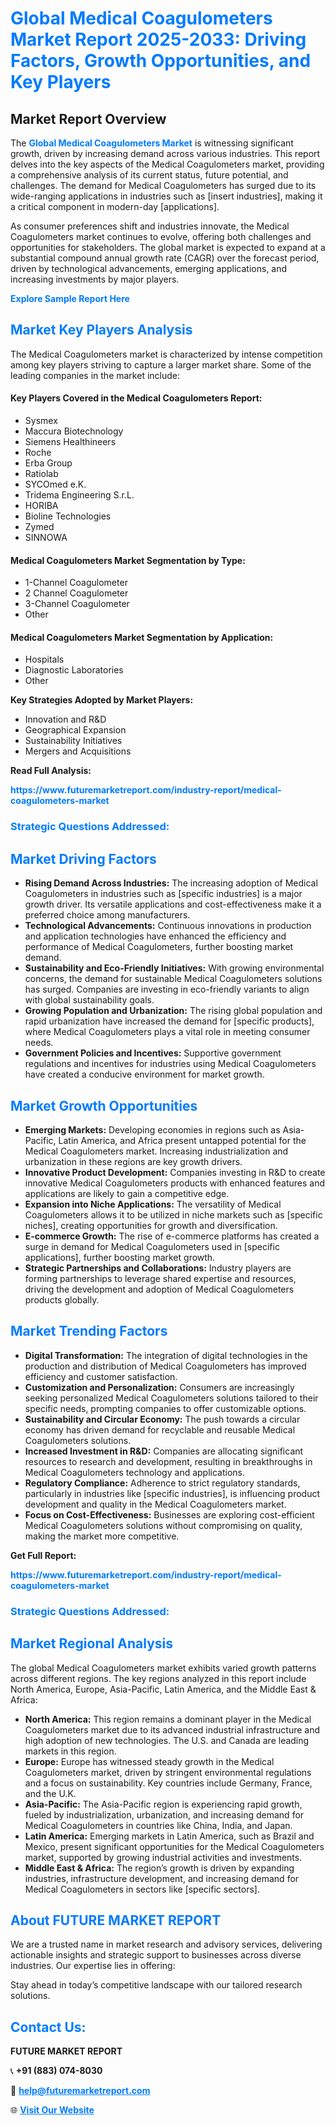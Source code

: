 <h1 style="color: #007BFF;">Global Medical Coagulometers Market Report 2025-2033: Driving Factors, Growth Opportunities, and Key Players</h1>

<section id="overview">
<h2>Market Report Overview</h2>
<p>The <a href="https://www.futuremarketreport.com/industry-report/medical-coagulometers-market" style="color: #007BFF; text-decoration: none;"><strong>Global Medical Coagulometers Market</strong></a> is witnessing significant growth, driven by increasing demand across various industries. This report delves into the key aspects of the Medical Coagulometers market, providing a comprehensive analysis of its current status, future potential, and challenges. The demand for Medical Coagulometers has surged due to its wide-ranging applications in industries such as [insert industries], making it a critical component in modern-day [applications].</p>
<p>As consumer preferences shift and industries innovate, the Medical Coagulometers market continues to evolve, offering both challenges and opportunities for stakeholders. The global market is expected to expand at a substantial compound annual growth rate (CAGR) over the forecast period, driven by technological advancements, emerging applications, and increasing investments by major players.</p>
</section>

<section id="overview">
<p><a href="https://www.futuremarketreport.com/request-sample/reportId=77714" style="color: #007BFF; text-decoration: none;"><strong>Explore Sample Report Here</strong></a></p>
</section>

<section id="key-players">
<h2 style="color: #007BFF;">Market Key Players Analysis</h2>
<p>The Medical Coagulometers market is characterized by intense competition among key players striving to capture a larger market share. Some of the leading companies in the market include:</p>
<h4>Key Players Covered in the Medical Coagulometers Report:</h4>
<ul><li>Sysmex</li><li>Maccura Biotechnology</li><li>Siemens Healthineers</li><li>Roche</li><li>Erba Group</li><li>Ratiolab</li><li>SYCOmed e.K.</li><li>Tridema Engineering S.r.L.</li><li>HORIBA</li><li>Bioline Technologies</li><li>Zymed</li><li>SINNOWA</li></ul>
<h4>Medical Coagulometers Market Segmentation by Type:</h4>
<ul><li>1-Channel Coagulometer</li><li>2 Channel Coagulometer</li><li>3-Channel Coagulometer</li><li>Other</li></ul>

<h4>Medical Coagulometers Market Segmentation by Application:</h4>
<ul><li>Hospitals</li><li>Diagnostic Laboratories</li><li>Other</li></ul>
<p><strong>Key Strategies Adopted by Market Players:</strong></p>
<ul>
<li>Innovation and R&D</li>
<li>Geographical Expansion</li>
<li>Sustainability Initiatives</li>
<li>Mergers and Acquisitions</li>
</ul>
</section>

<section>
<p><strong>Read Full Analysis: </strong></p><a href="https://www.futuremarketreport.com/industry-report/medical-coagulometers-market" style="color: #007BFF; text-decoration: none;"><strong>https://www.futuremarketreport.com/industry-report/medical-coagulometers-market</strong></a>
<h3 style="color: #007BFF;">Strategic Questions Addressed:</h3>
</section>

<section id="driving-factors">
<h2 style="color: #007BFF;">Market Driving Factors</h2>
<ul>
<li><strong>Rising Demand Across Industries:</strong> The increasing adoption of Medical Coagulometers in industries such as [specific industries] is a major growth driver. Its versatile applications and cost-effectiveness make it a preferred choice among manufacturers.</li>
<li><strong>Technological Advancements:</strong> Continuous innovations in production and application technologies have enhanced the efficiency and performance of Medical Coagulometers, further boosting market demand.</li>
<li><strong>Sustainability and Eco-Friendly Initiatives:</strong> With growing environmental concerns, the demand for sustainable Medical Coagulometers solutions has surged. Companies are investing in eco-friendly variants to align with global sustainability goals.</li>
<li><strong>Growing Population and Urbanization:</strong> The rising global population and rapid urbanization have increased the demand for [specific products], where Medical Coagulometers plays a vital role in meeting consumer needs.</li>
<li><strong>Government Policies and Incentives:</strong> Supportive government regulations and incentives for industries using Medical Coagulometers have created a conducive environment for market growth.</li>
</ul>
</section>

<section id="growth-opportunities">
<h2 style="color: #007BFF;">Market Growth Opportunities</h2>
<ul>
<li><strong>Emerging Markets:</strong> Developing economies in regions such as Asia-Pacific, Latin America, and Africa present untapped potential for the Medical Coagulometers market. Increasing industrialization and urbanization in these regions are key growth drivers.</li>
<li><strong>Innovative Product Development:</strong> Companies investing in R&D to create innovative Medical Coagulometers products with enhanced features and applications are likely to gain a competitive edge.</li>
<li><strong>Expansion into Niche Applications:</strong> The versatility of Medical Coagulometers allows it to be utilized in niche markets such as [specific niches], creating opportunities for growth and diversification.</li>
<li><strong>E-commerce Growth:</strong> The rise of e-commerce platforms has created a surge in demand for Medical Coagulometers used in [specific applications], further boosting market growth.</li>
<li><strong>Strategic Partnerships and Collaborations:</strong> Industry players are forming partnerships to leverage shared expertise and resources, driving the development and adoption of Medical Coagulometers products globally.</li>
</ul>
</section>

<section id="trending-factors">
<h2 style="color: #007BFF;">Market Trending Factors</h2>
<ul>
<li><strong>Digital Transformation:</strong> The integration of digital technologies in the production and distribution of Medical Coagulometers has improved efficiency and customer satisfaction.</li>
<li><strong>Customization and Personalization:</strong> Consumers are increasingly seeking personalized Medical Coagulometers solutions tailored to their specific needs, prompting companies to offer customizable options.</li>
<li><strong>Sustainability and Circular Economy:</strong> The push towards a circular economy has driven demand for recyclable and reusable Medical Coagulometers solutions.</li>
<li><strong>Increased Investment in R&D:</strong> Companies are allocating significant resources to research and development, resulting in breakthroughs in Medical Coagulometers technology and applications.</li>
<li><strong>Regulatory Compliance:</strong> Adherence to strict regulatory standards, particularly in industries like [specific industries], is influencing product development and quality in the Medical Coagulometers market.</li>
<li><strong>Focus on Cost-Effectiveness:</strong> Businesses are exploring cost-efficient Medical Coagulometers solutions without compromising on quality, making the market more competitive.</li>
</ul>
</section>

<section>
<p><strong>Get Full Report: </strong></p><a href="https://www.futuremarketreport.com/industry-report/medical-coagulometers-market" style="color: #007BFF; text-decoration: none;"><strong>https://www.futuremarketreport.com/industry-report/medical-coagulometers-market</strong></a>
<h3 style="color: #007BFF;">Strategic Questions Addressed:</h3>
</section>


<section id="regional-analysis">
<h2 style="color: #007BFF;">Market Regional Analysis</h2>
<p>The global Medical Coagulometers market exhibits varied growth patterns across different regions. The key regions analyzed in this report include North America, Europe, Asia-Pacific, Latin America, and the Middle East & Africa:</p>
<ul>
<li><strong>North America:</strong> This region remains a dominant player in the Medical Coagulometers market due to its advanced industrial infrastructure and high adoption of new technologies. The U.S. and Canada are leading markets in this region.</li>
<li><strong>Europe:</strong> Europe has witnessed steady growth in the Medical Coagulometers market, driven by stringent environmental regulations and a focus on sustainability. Key countries include Germany, France, and the U.K.</li>
<li><strong>Asia-Pacific:</strong> The Asia-Pacific region is experiencing rapid growth, fueled by industrialization, urbanization, and increasing demand for Medical Coagulometers in countries like China, India, and Japan.</li>
<li><strong>Latin America:</strong> Emerging markets in Latin America, such as Brazil and Mexico, present significant opportunities for the Medical Coagulometers market, supported by growing industrial activities and investments.</li>
<li><strong>Middle East & Africa:</strong> The region’s growth is driven by expanding industries, infrastructure development, and increasing demand for Medical Coagulometers in sectors like [specific sectors].</li>
</ul>
</section>

<footer>
<h2 style="color: #007BFF;">About FUTURE MARKET REPORT</h2>
<p>We are a trusted name in market research and advisory services, delivering actionable insights and strategic support to businesses across diverse industries. Our expertise lies in offering:</p>

<p>Stay ahead in today’s competitive landscape with our tailored research solutions.</p>

<h2 style="color: #007BFF;">Contact Us:</h2>
<p><strong>FUTURE MARKET REPORT</strong></p>
<p>📞 <strong>+91 (883) 074-8030</strong></p>
<p>📧 <strong><a href="mailto:help@futuremarketreport.com" style="color: #007BFF;">help@futuremarketreport.com</a></strong></p>
<p>🌐 <strong><a href="https://www.futuremarketreport.com/" style="color: #007BFF;">Visit Our Website</a></strong></p>
</footer>